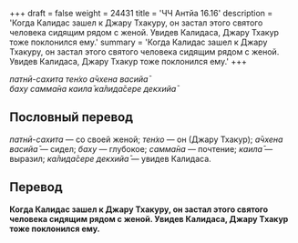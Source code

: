 +++
draft = false
weight = 24431
title = 'ЧЧ Антйа 16.16'
description = 'Когда Калидас зашел к Джару Тхакуру, он застал этого святого человека сидящим рядом с женой. Увидев Калидаса, Джару Тхакур тоже поклонился ему.'
summary = 'Когда Калидас зашел к Джару Тхакуру, он застал этого святого человека сидящим рядом с женой. Увидев Калидаса, Джару Тхакур тоже поклонился ему.'
+++

_патнӣ-сахита тен̇хо а̄чхена васийа̄  
баху самма̄на каила̄ ка̄лида̄сере декхийа̄_

## Пословный перевод

_патнӣ_\-_сахита_ — со своей женой; _тен̇хо_ — он (Джару Тхакур); _а̄чхена_ _васийа̄_ — сидел; _баху_ — глубокое; _самма̄на_ — почтение; _каила̄_ — выразил; _ка̄лида̄сере_ _декхийа̄_ — увидев Калидаса.

## Перевод

**Когда Калидас зашел к Джару Тхакуру, он застал этого святого человека сидящим рядом с женой. Увидев Калидаса, Джару Тхакур тоже поклонился ему.**
